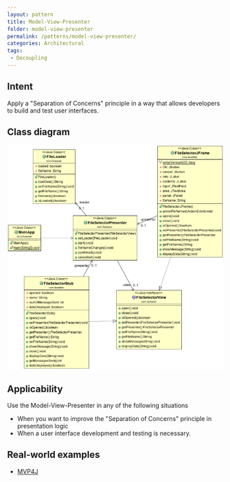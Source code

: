 ```yaml
---
layout: pattern
title: Model-View-Presenter
folder: model-view-presenter
permalink: /patterns/model-view-presenter/
categories: Architectural
tags:
 - Decoupling
---
```


## Intent
Apply a "Separation of Concerns" principle in a way that allows
developers to build and test user interfaces.

## Class diagram
![alt text](./etc/model-view-presenter_1.png "Model-View-Presenter")

## Applicability
Use the Model-View-Presenter in any of the following
situations

* When you want to improve the "Separation of Concerns" principle in presentation logic
* When a user interface development and testing is necessary.

## Real-world examples

* [MVP4J](https://github.com/amineoualialami/mvp4j)
